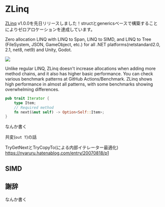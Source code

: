 # ZLinq

[ZLinq](https://github.com/Cysharp/ZLinq) v1.0.0を先日リリースしました！structとgenericsベースで構築することによりゼロアロケーションを達成しています。


Zero allocation LINQ with LINQ to Span, LINQ to SIMD, and LINQ to Tree (FileSystem, JSON, GameObject, etc.) for all .NET platforms(netstandard2.0, 2.1, net8, net9) and Unity, Godot.

![](https://github.com/Cysharp/ZLinq/raw/main/img/benchmarkhead.jpg)



Unlike regular LINQ, ZLinq doesn't increase allocations when adding more method chains, and it also has higher basic performance. You can check various benchmark patterns at GitHub Actions/Benchmark. ZLinq shows high performance in almost all patterns, with some benchmarks showing overwhelming differences.


```Rust
pub trait Iterator {
    type Item;
    // Required method
    fn next(&mut self) -> Option<Self::Item>;
}
```


なんか書く


共変(`out T`)の話


TryGetNextとTryCopyTo(による内部イテレーター最適化)
https://nyaruru.hatenablog.com/entry/20070818/p1


SIMD
---






謝辞
---
なんか書く